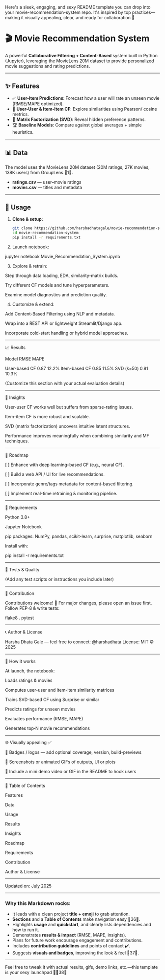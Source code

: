Here's a sleek, engaging, and sexy README template you can drop into your movie-recommendation-system repo. It's inspired by top practices—making it visually appealing, clear, and ready for collaboration 🚀

# 🎬 Movie Recommendation System

A powerful **Collaborative Filtering + Content-Based** system built in Python (Jupyter), leveraging the MovieLens 20M dataset to provide personalized movie suggestions and rating predictions.

---

## ✨ Features

- ✅ **User-Item Predictions**: Forecast how a user will rate an unseen movie (RMSE/MAPE optimized).
- 🤝 **User-User & Item-Item CF**: Explore similarities using Pearson/ cosine metrics.
- 🧠 **Matrix Factorization (SVD)**: Reveal hidden preference patterns.
- 🏆 **Baseline Models**: Compare against global averages + simple heuristics.

---

## 📊 Data

The model uses the MovieLens 20M dataset (20M ratings, 27K movies, 138K users) from GroupLens 1.

- **ratings.csv** — user–movie ratings  
- **movies.csv** — titles and metadata

---

## 🧩 Usage

1. **Clone & setup:**
   ```bash
   git clone https://github.com/harshadhatagale/movie-recommendation-system.git
   cd movie-recommendation-system
   pip install -r requirements.txt

2. Launch notebook:

jupyter notebook Movie_Recommendation_System.ipynb


3. Explore & retrain:

Step through data loading, EDA, similarity-matrix builds.

Try different CF models and tune hyperparameters.

Examine model diagnostics and prediction quality.



4. Customize & extend:

Add Content-Based Filtering using NLP and metadata.

Wrap into a REST API or lightweight Streamlit/Django app.

Incorporate cold-start handling or hybrid model approaches.





---

📈 Results

Model	RMSE	MAPE

User-based CF	0.87	12.2%
Item-based CF	0.85	11.5%
SVD (k=50)	0.81	10.3%


(Customize this section with your actual evaluation details)


---

🧠 Insights

User-user CF works well but suffers from sparse-rating issues.

Item-item CF is more robust and scalable.

SVD (matrix factorization) uncovers intuitive latent structures.

Performance improves meaningfully when combining similarity and MF techniques.



---

🚀 Roadmap

[ ] Enhance with deep learning–based CF (e.g., neural CF).

[ ] Build a web API / UI for live recommendations.

[ ] Incorporate genre/tags metadata for content-based filtering.

[ ] Implement real-time retraining & monitoring pipeline.



---

🧰 Requirements

Python 3.8+

Jupyter Notebook

pip packages: NumPy, pandas, scikit-learn, surprise, matplotlib, seaborn


Install with:

pip install -r requirements.txt


---

🧪 Tests & Quality

(Add any test scripts or instructions you include later)


---

🙌 Contribution

Contributions welcome! 🙏 For major changes, please open an issue first.
Follow PEP-8 & write tests:

flake8 .
pytest


---

📞 Author & License

Harsha Dhata Gale — feel free to connect: @harshadhata
License: MIT © 2025


---

🧭 How it works

At launch, the notebook:

Loads ratings & movies

Computes user-user and item-item similarity matrices

Trains SVD-based CF using Surprise or similar

Predicts ratings for unseen movies

Evaluates performance (RMSE, MAPE)

Generates top‑N movie recommendations



---

🌐 Visually appealing ✅

💎 Badges / logos — add optional coverage, version, build-previews

📸 Screenshots or animated GIFs of outputs, UI or plots

🎥 Include a mini demo video or GIF in the README to hook users  



---

🔖 Table of Contents

Features

Data

Usage

Results

Insights

Roadmap

Requirements

Contribution

Author & License



---

Updated on: July 2025

---

### Why this Markdown rocks:

- It leads with a clean project **title + emoji** to grab attention.
- **Sections** and a **Table of Contents** make navigation easy 36.
- Highlights **usage** and **quickstart**, and clearly lists dependencies and how to run it.
- Demonstrates **results & impact** (RMSE, MAPE, insights).
- Plans for future work encourage engagement and contributions.
- Includes **contribution guidelines** and points of contact ✔️.
- Suggests **visuals and badges**, improving the look & feel 37.

---

Feel free to tweak it with actual results, gifs, demo links, etc.—this template is your sexy launchpad 🤩38

